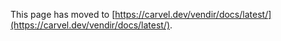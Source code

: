 This page has moved to [https://carvel.dev/vendir/docs/latest/](https://carvel.dev/vendir/docs/latest/).
